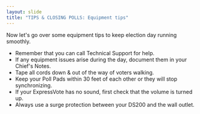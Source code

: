 ```yaml
---
layout: slide
title: "TIPS & CLOSING POLLS: Equipment tips"
---
```


Now let's go over some equipment tips to keep election day running smoothly.

-   Remember that you can call Technical Support for help.
-   If any equipment issues arise during the day, document them in your Chief's Notes.
-   Tape all cords down & out of the way of voters walking.
-   Keep your Poll Pads within 30 feet of each other or they will stop synchronizing.
-   If your ExpressVote has no sound, first check that the volume is turned up.
-   Always use a surge protection between your DS200 and the wall outlet.